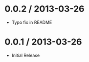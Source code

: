 0.0.2 / 2013-03-26
==================

  * Typo fix in README

0.0.1 / 2013-03-26
==================

  * Initial Release